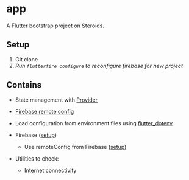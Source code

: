 # app

A Flutter bootstrap project on Steroids.

## Setup

1. Git clone
2. _Run `flutterfire configure` to reconfigure firebase for new project_

## Contains

- State management with [Provider](https://pub.dev/packages/provider)
- [Firebase remote config](https://pub.dev/packages/firebase_remote_config)
- Load configuration from environment files using [flutter_dotenv](https://pub.dev/packages/flutter_dotenv)
- Firebase ([setup](https://firebase.google.com/docs/flutter/setup))

  - Use remoteConfig from Firebase ([setup](https://firebase.google.com/docs/remote-config/get-started?platform=flutter))

- Utilities to check:
  - Internet connectivity
